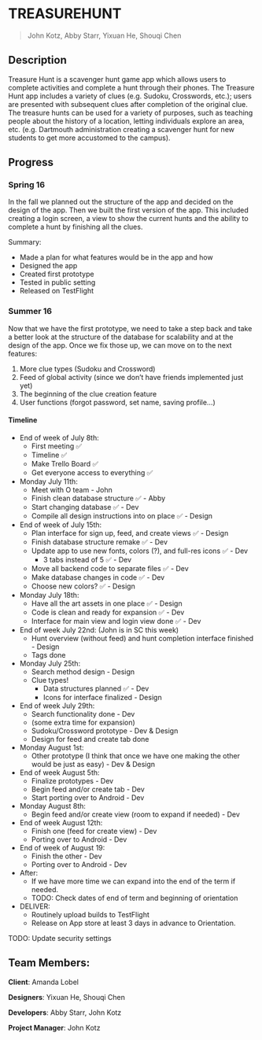 # TREASUREHUNT

> John Kotz, Abby Starr, Yixuan He, Shouqi Chen

## Description

Treasure Hunt is a scavenger hunt game app which allows users to complete activities and complete a hunt through their phones. The Treasure Hunt app includes a variety of clues (e.g. Sudoku, Crosswords, etc.); users are presented with subsequent clues after completion of the original clue. The treasure hunts can be used for a variety of purposes, such as teaching people about the history of a location, letting individuals explore an area, etc. (e.g. Dartmouth administration creating a scavenger hunt for new students to get more accustomed to the campus).

## Progress
### Spring 16
In the fall we planned out the structure of the app and decided on the design of the app. Then we built the first version of the app. This included creating a login screen, a view to show the current hunts and the ability to complete a hunt by finishing all the clues.

Summary:

* Made a plan for what features would be in the app and how
* Designed the app
* Created first prototype
* Tested in public setting
* Released on TestFlight

### Summer 16
Now that we have the first prototype, we need to take a step back and take a better look at the structure of the database for scalability and at the design of the app. Once we fix those up, we can move on to the next features:

1. More clue types (Sudoku and Crossword)
2. Feed of global activity (since we don’t have friends implemented just yet)
3. The beginning of the clue creation feature
4. User functions (forgot password, set name, saving profile…)

#### Timeline

- End of week of July 8th:
	- First meeting ✅
	- Timeline ✅
	- Make Trello Board ✅
	- Get everyone access to everything ✅
- Monday July 11th:
	- Meet with O team - John
	- Finish clean database structure ✅ - Abby
	- Start changing database ✅  - Dev
	- Compile all design instructions into on place ✅ - Design
- End of week of July 15th:
	- Plan interface for sign up, feed, and create views ✅ - Design
	- Finish database structure remake ✅  - Dev
	- Update app to use new fonts, colors (?), and full-res icons ✅ - Dev
	  - 3 tabs instead of 5 ✅  - Dev
	- Move all backend code to separate files ✅  - Dev
	- Make database changes in code ✅  - Dev
	- Choose new colors? ✅  - Design
- Monday July 18th:
	- Have all the art assets in one place ✅  - Design
	- Code is clean and ready for expansion ✅ - Dev
	- Interface for main view and login view done ✅ - Dev
- End of week July 22nd: (John is in SC this week)
	- Hunt overview (without feed) and hunt completion interface finished - Design
	- Tags done
- Monday July 25th:
	- Search method design - Design
	- Clue types!
    	- Data structures planned ✅  - Dev
    	- Icons for interface finalized - Design
- End of week July 29th:
  	- Search functionality done - Dev
	- (some extra time for expansion)
	- Sudoku/Crossword prototype - Dev & Design
	- Design for feed and create tab done
- Monday August 1st:
	- Other prototype (I think that once we have one making the other would be just as easy) - Dev & Design
- End of week August 5th:
	- Finalize prototypes - Dev
	- Begin feed and/or create tab - Dev
	- Start porting over to Android - Dev
- Monday August 8th:
	- Begin feed and/or create view (room to expand if needed) - Dev
- End of week August 12th:
	- Finish one (feed for create view) - Dev
	- Porting over to Android - Dev
- End of week of August 19:
	- Finish the other - Dev
	- Porting over to Android - Dev
- After:
	- If we have more time we can expand into the end of the term if needed.
	- TODO: Check dates of end of term and beginning of orientation
- DELIVER:
	- Routinely upload builds to TestFlight
	- Release on App store at least 3 days in advance to Orientation.


TODO: Update security settings

## Team Members:

__Client__: Amanda Lobel

__Designers__: Yixuan He, Shouqi Chen

__Developers__: Abby Starr, John Kotz

__Project Manager__: John Kotz
